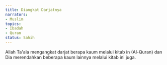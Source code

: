 ```yaml
---
title: Diangkat Darjatnya
narrators:
- Muslim
topics:
- Ibadah
- Quran
status: Sahih
---
```


Allah Ta'ala mengangkat darjat berapa kaum melalui kitab in (Al-Quran) dan Dia merendahkan beberapa kaum lainnya melalui kitab ini juga.
